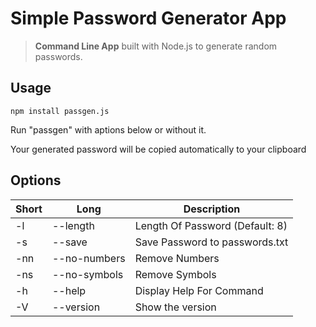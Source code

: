 # Simple Password Generator App

> **Command Line App** built with Node.js to generate random passwords.
 

## Usage


```
npm install passgen.js
``` 

Run "passgen" with aptions below or without it.

Your generated password will be copied automatically to your clipboard

## Options

| Short | Long              | Description                     |
| ----- | ----------------- | ------------------------------- |
| -l    | --length <number> | Length Of Password (Default: 8) |
| -s    | --save            | Save Password to passwords.txt  |
| -nn   | --no-numbers      | Remove Numbers                  |
| -ns   | --no-symbols      | Remove Symbols                  |
| -h    | --help            | Display Help For Command        |
| -V    | --version         | Show the version                |